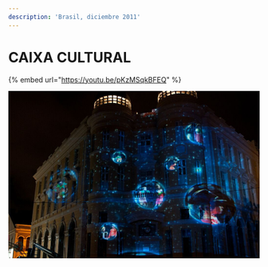 ```yaml
---
description: 'Brasil, diciembre 2011'
---
```


# CAIXA CULTURAL

{% embed url="https://youtu.be/pKzMSqkBFEQ" %}



![](../../../.gitbook/assets/mf-2011-12-br-caixa-cultural-mapping-01.jpeg)

